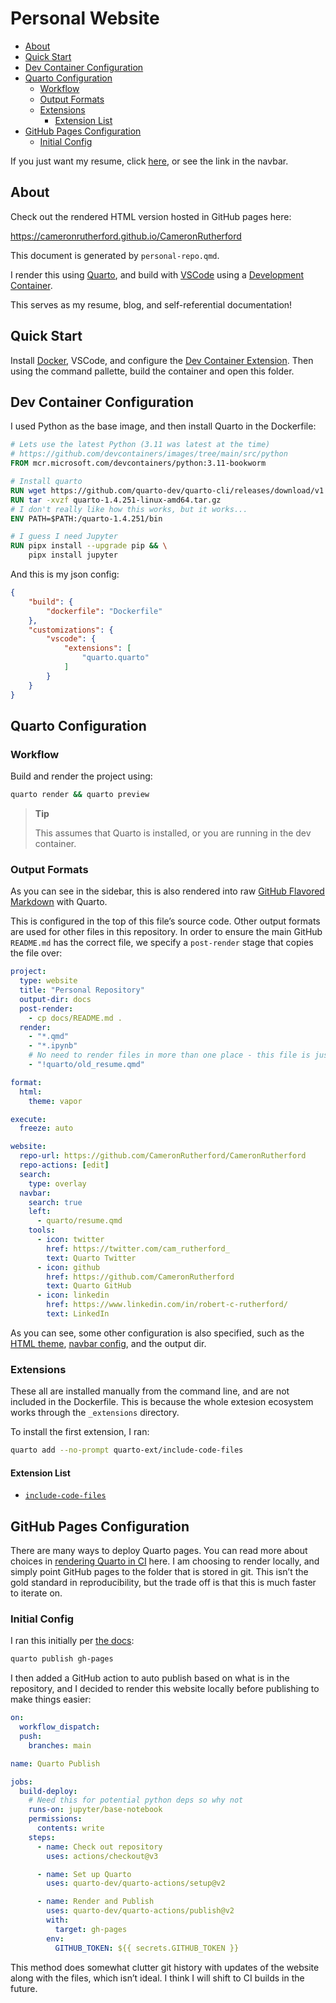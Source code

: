 # Personal Website

- [About](#about)
- [Quick Start](#quick-start)
- [Dev Container Configuration](#dev-container-configuration)
- [Quarto Configuration](#quarto-configuration)
  - [Workflow](#workflow)
  - [Output Formats](#output-formats)
  - [Extensions](#extensions)
    - [Extension List](#extension-list)
- [GitHub Pages Configuration](#github-pages-configuration)
  - [Initial Config](#initial-config)

If you just want my resume, click [here](./quarto/resume.qmd), or see
the link in the navbar.

## About

Check out the rendered HTML version hosted in GitHub pages here:

<https://cameronrutherford.github.io/CameronRutherford>

This document is generated by `personal-repo.qmd`.

I render this using [Quarto](https://quarto.org/), and build with
[VSCode](https://vscode.dev/) using a [Development
Container](https://containers.dev/).

This serves as my resume, blog, and self-referential documentation!

## Quick Start

Install [Docker](https://www.docker.com/), VSCode, and configure the
[Dev Container
Extension](https://code.visualstudio.com/docs/devcontainers/containers).
Then using the command pallette, build the container and open this
folder.

## Dev Container Configuration

I used Python as the base image, and then install Quarto in the
Dockerfile:

``` Dockerfile
# Lets use the latest Python (3.11 was latest at the time)
# https://github.com/devcontainers/images/tree/main/src/python
FROM mcr.microsoft.com/devcontainers/python:3.11-bookworm

# Install quarto
RUN wget https://github.com/quarto-dev/quarto-cli/releases/download/v1.4.251/quarto-1.4.251-linux-amd64.tar.gz
RUN tar -xvzf quarto-1.4.251-linux-amd64.tar.gz
# I don't really like how this works, but it works...
ENV PATH=$PATH:/quarto-1.4.251/bin

# I guess I need Jupyter
RUN pipx install --upgrade pip && \
    pipx install jupyter
```

And this is my json config:

``` json
{
    "build": {
        "dockerfile": "Dockerfile"
	},
	"customizations": {
		"vscode": {
			"extensions": [
				"quarto.quarto"
			]
		}
	}
}
```

## Quarto Configuration

### Workflow

Build and render the project using:

``` bash
quarto render && quarto preview
```

<div>

> **Tip**
>
> This assumes that Quarto is installed, or you are running in the dev
> container.

</div>

### Output Formats

As you can see in the sidebar, this is also rendered into raw [GitHub
Flavored Markdown](https://quarto.org/docs/output-formats/gfm.html) with
Quarto.

This is configured in the top of this file’s source code. Other output
formats are used for other files in this repository. In order to ensure
the main GitHub `README.md` has the correct file, we specify a
`post-render` stage that copies the file over:

``` YAML
project:
  type: website
  title: "Personal Repository"
  output-dir: docs
  post-render: 
    - cp docs/README.md .
  render:
    - "*.qmd"
    - "*.ipynb"
    # No need to render files in more than one place - this file is just included in another
    - "!quarto/old_resume.qmd"

format:
  html: 
    theme: vapor

execute:
  freeze: auto

website:
  repo-url: https://github.com/CameronRutherford/CameronRutherford
  repo-actions: [edit]
  search:
    type: overlay
  navbar:
    search: true
    left:
      - quarto/resume.qmd 
    tools:
      - icon: twitter
        href: https://twitter.com/cam_rutherford_
        text: Quarto Twitter
      - icon: github
        href: https://github.com/CameronRutherford
        text: Quarto GitHub
      - icon: linkedin
        href: https://www.linkedin.com/in/robert-c-rutherford/
        text: LinkedIn
```

As you can see, some other configuration is also specified, such as the
[HTML theme](https://quarto.org/docs/output-formats/html-themes.html),
[navbar
config](https://quarto.org/docs/websites/website-navigation.html), and
the output dir.

### Extensions

These all are installed manually from the command line, and are not
included in the Dockerfile. This is because the whole extesion ecosystem
works through the `_extensions` directory.

To install the first extension, I ran:

``` bash
quarto add --no-prompt quarto-ext/include-code-files
```

#### Extension List

- [`include-code-files`](https://github.com/quarto-ext/include-code-files)

## GitHub Pages Configuration

There are many ways to deploy Quarto pages. You can read more about
choices in [rendering Quarto in
CI](https://quarto.org/docs/publishing/ci.html#rendering-for-ci) here. I
am choosing to render locally, and simply point GitHub pages to the
folder that is stored in git. This isn’t the gold standard in
reproducibility, but the trade off is that this is much faster to
iterate on.

### Initial Config

I ran this initially per [the
docs](https://quarto.org/docs/publishing/github-pages.html#publish-action):

``` bash
quarto publish gh-pages
```

I then added a GitHub action to auto publish based on what is in the
repository, and I decided to render this website locally before
publishing to make things easier:

``` YAML
on:
  workflow_dispatch:
  push:
    branches: main

name: Quarto Publish

jobs:
  build-deploy:
    # Need this for potential python deps so why not
    runs-on: jupyter/base-notebook
    permissions:
      contents: write
    steps:
      - name: Check out repository
        uses: actions/checkout@v3

      - name: Set up Quarto
        uses: quarto-dev/quarto-actions/setup@v2

      - name: Render and Publish
        uses: quarto-dev/quarto-actions/publish@v2
        with:
          target: gh-pages
        env:
          GITHUB_TOKEN: ${{ secrets.GITHUB_TOKEN }}
```

This method does somewhat clutter git history with updates of the
website along with the files, which isn’t ideal. I think I will shift to
CI builds in the future.
